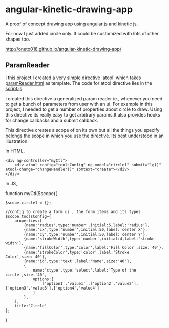 angular-kinetic-drawing-app
===========================

A proof of concept drawing app using angular js and kinetic js.

For now I just added circle only. It could be customized with lots of other shapes too.

http://oneto018.github.io/angular-kinetic-drawing-app/

ParamReader
------------
I this project I created a very simple directive 'atool' which takes [paramReader.html](https://github.com/oneto018/angular-kinetic-drawing-app/blob/master/paramReader.html) as template. The code for atool directive lies in the [script.js](https://github.com/oneto018/angular-kinetic-drawing-app/blob/master/js/script.js).

I created this directive a generalized param reader ie., whenever you need to get a bunch of parameters from user with an ui. For example in this project, I needed to get a number of properties about circle to draw. Using this directive its really easy to get arbitrary params.It also provides hooks for change callbacks and a submit callback.

This directive creates a scope of on its own but all the things you specify belongs the scope in which you use the directive. Its best understood in an illustration.

In HTML,

	<div ng-controller="myCtl">
		<div atool config="toolsConfig" ng-model="circle1" submit="lg()" atool-change="changeHandler()" sbmtext="create"></div>
	</div>

In JS,

function myCtl($scope){
	
	$scope.circle1 = {};

	//config to create a form ui , the form items and its types
	$scope.toolsConfig={
		properties:[
			{name:'radius',type:'number',initial:5,label:'radius'},
			{name:'cx',type:'number',initial:50,label:'center X'},
			{name:'cy',type:'number',initial:50,label:'center Y'},
			{name:'strokeWidth',type:'number',initial:4,label:'stroke width'},
			{name:'fillColor',type:'color',label:'Fill Color',size:'40'},
			{name:'strokeColor',type:'color',label:'Stroke Color',size:'40'},
			{name:'id',type:'text',label:'Name',size:'40'},
			{
				name:'ctype',type:'select',label:'Type of the circle',size:'40',
				options:[
					['option1','value1'],['option2','value2'],['option3','value3'],['option4','value4']
				]
			},
		],
		title:'Circle'
	};

}



